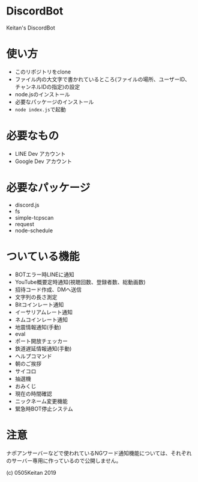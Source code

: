 # DiscordBot
Keitan's DiscordBot

# 使い方
- このリポジトリをclone
- ファイル内の大文字で書かれているところ(ファイルの場所、ユーザーID、チャンネルIDの指定)の設定
- node.jsのインストール
- 必要なパッケージのインストール
- `node index.js`で起動

# 必要なもの
- LINE Dev アカウント
- Google Dev アカウント

# 必要なパッケージ
- discord.js
- fs
- simple-tcpscan
- request
- node-schedule

# ついている機能
- BOTエラー時LINEに通知
- YouTube概要定時通知(視聴回数、登録者数、総動画数)
- 招待コード作成、DMへ送信
- 文字列の長さ測定
- Bitコインレート通知
- イーサリアムレート通知
- ネムコインレート通知
- 地震情報通知(手動)
- eval
- ポート開放チェッカー
- 鉄道遅延情報通知(手動)
- ヘルプコマンド
- 朝のご挨拶
- サイコロ
- 抽選機
- おみくじ
- 現在の時間確認
- ニックネーム変更機能
- 緊急時BOT停止システム

# 注意
ナポアンサーバーなどで使われているNGワード通知機能については、それぞれのサーバー専用に作っているので公開しません。

(c) 0505Keitan 2019